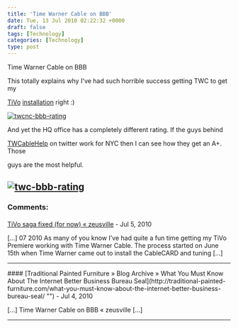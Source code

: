 ```yaml
---
title: 'Time Warner Cable on BBB'
date: Tue, 13 Jul 2010 02:22:32 +0000
draft: false
tags: [Technology]
categories: [Technology]
type: post
---
```


Time Warner Cable on BBB

This totally explains why I've had such horrible success getting TWC to get my

[TiVo](http://www.tivo.com) [installation](http://zeusville.wordpress.com/2010/07/08/tivo/) right :)

[![](http://zeusville.files.wordpress.com/2010/07/twcnc-bbb-rating.png "twcnc-bbb-rating")](http://zeusville.files.wordpress.com/2010/07/twcnc-bbb-rating.png)

And yet the HQ office has a completely different rating. If the guys behind

[TWCableHelp](http://twitter.com/twcablehelp) on twitter work for NYC then I can see how they get an A+. Those

guys are the most helpful.

[![](http://zeusville.files.wordpress.com/2010/07/twc-bbb-rating.png "twc-bbb-rating")](http://zeusville.files.wordpress.com/2010/07/twc-bbb-rating.png)
---
### Comments:
####
[TiVo saga fixed (for now) &laquo; zeusville](http://zeusville.wordpress.com/2010/07/16/tivo-saga-fixed-for-now/ "") - <time datetime="2010-07-16 10:48:28">Jul 5, 2010</time>

\[...\] 07 2010 As many of you know I’ve had quite a fun time getting my TiVo Premiere working with Time Warner Cable. The process started on June 15th when Time Warner came out to install the CableCARD and tuning \[...\]
<hr />
####
[Traditional Painted Furniture &raquo; Blog Archive &raquo; What You Must Know About The Internet Better Business Bureau Seal](http://traditional-painted-furniture.com/what-you-must-know-about-the-internet-better-business-bureau-seal/ "") - <time datetime="2010-07-15 06:31:15">Jul 4, 2010</time>

\[...\] Time Warner Cable on BBB « zeusville \[...\]
<hr />
